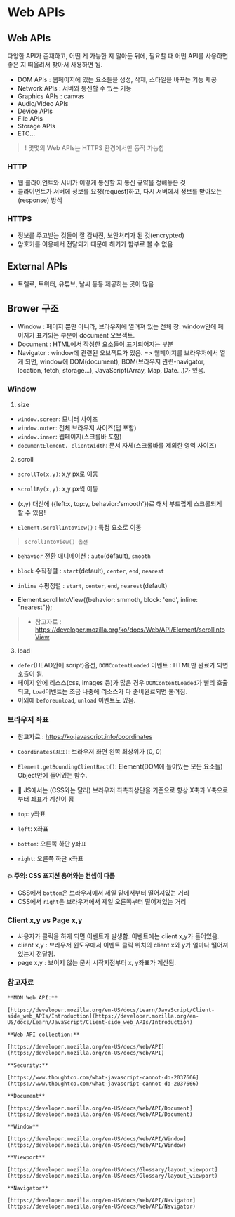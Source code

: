 # Web APIs
## Web APIs

다양한 API가 존재하고, 어떤 게 가능한 지 알아둔 뒤에, 필요할 때 어떤 API를 사용하면 좋은 지 떠올려서 찾아서 사용하면 됨. 

- DOM APIs : 웹페이지에 있는 요소들을 생성, 삭제, 스타일을 바꾸는 기능 제공
- Network APIs : 서버와 통신할 수 있는 기능
- Graphics APIs : canvas
- Audio/Video APIs
- Device APIs
- File APIs
- Storage APIs
- ETC...

> ! 몇몇의 Web APIs는 HTTPS 환경에서만 동작 가능함

### HTTP

- 웹 클라이언트와 서버가 어떻게 통신할 지 통신 규약을 정해놓은 것
- 클라이언트가 서버에 정보를 요청(request)하고, 다시 서버에서 정보를 받아오는(response) 방식

### HTTPS

- 정보를 주고받는 것들이 잘 감싸진, 보안처리가 된 것(encrypted)
- 암호키를 이용해서 전달되기 때문에 해커가 함부로 볼 수 없음

## External APIs

- 트렐로, 트위터, 유튜브, 날씨 등등 제공하는 곳이 많음

## Brower 구조
- Window : 페이지 뿐만 아니라, 브라우저에 열려져 있는 전체 창. window안에 페이지가 표기되는 부분이 document 오브젝트.
- Document : HTML에서 작성한 요소들이 표기되어지는 부분
- Navigator : window에 관련된 오브젝트가 있음. 
=> 웹페이지를 브라우저에서 열게 되면, window에 DOM(document), BOM(브라우저 관련-navigator, location, fetch, storage...), JavaScript(Array, Map, Date...)가 있음.

### Window
1. size
- `window.screen`: 모니터 사이즈
- `window.outer`: 전체 브라우저 사이즈(탭 포함)
- `window.inner`: 웹페이지(스크롤바 포함)
- `documentElement. clientWidth`: 문서 자체(스크롤바를 제외한 영역 사이즈)

2. scroll
- `scrollTo(x,y)`: x,y px로 이동
- `scrollBy(x,y)`: x,y px씩 이동
- (x,y) 대신에 ({left:x, top:y, behavior:'smooth'})로 해서 부드럽게 스크롤되게 할 수 있음!

- `Element.scrollIntoView()` : 특정 요소로 이동
> `scrollIntoView() 옵션`
- `behavior` 전환 애니메이션 : `auto`(default), `smooth`
- `block` 수직정렬 : `start`(default), `center`, `end`, `nearest`
- `inline` 수평정렬 : `start`, `center`, `end`, `nearest`(default)

- Element.scrollIntoView({behavior: smmoth, block: 'end', inline: "nearest"});
> - 참고자료 : https://developer.mozilla.org/ko/docs/Web/API/Element/scrollIntoView


3. load
- `defer`(HEAD안에 script)옵션, `DOMContentLoaded` 이벤트 : HTML만 완료가 되면 호출이 됨.
- 페이지 안에 리소스(css, images 등)가 많은 경우 `DOMContentLoaded`가 빨리 호출 되고, `Load`이벤트는 조금 나중에 리소스가 다 준비완료되면 불려짐.
- 이외에 `beforeunload`, `unload` 이벤트도 있음.

### 브라우저 좌표
- 참고자료 : https://ko.javascript.info/coordinates
- `Coordinates(좌표)`: 브라우저 화면 왼쪽 최상위가 (0, 0)
- `Element.getBoundingClientRect()`: Element(DOM에 들어있는 모든 요소들) Object안에 들어있는 함수.

- 💎 JS에서는 (CSS와는 달리) 브라우저 좌측최상단을 기준으로 항상 X축과 Y축으로부터 좌표가 계산이 됨
- `top`: y좌표
- `left`: x좌표
- `bottom`: 오른쪽 하단 y좌표
- `right`: 오른쪽 하단 x좌표

#### 💥 주의: CSS 포지션 용어와는 컨셉이 다름
- CSS에서 `bottom`은 브라우저에서 제일 밑에서부터 떨어져있는 거리
- CSS에서 `right`은 브라우저에서 제일 오른쪽부터 떨어져있는 거리

### Client x,y vs Page x,y
- 사용자가 클릭을 하게 되면 이벤트가 발생함. 이벤트에는 client x,y가 들어있음.
- client x,y : 브라우저 윈도우에서 이벤트 클릭 위치의 client x와 y가 얼마나 떨어져있는지 전달됨.
- page x,y : 보이지 않는 문서 시작지점부터 x, y좌표가 계산됨.

### 참고자료

    **MDN Web API:**

    [https://developer.mozilla.org/en-US/docs/Learn/JavaScript/Client-side_web_APIs/Introduction](https://developer.mozilla.org/en-US/docs/Learn/JavaScript/Client-side_web_APIs/Introduction)

    **Web API collection:**

    [https://developer.mozilla.org/en-US/docs/Web/API](https://developer.mozilla.org/en-US/docs/Web/API)

    **Security:**

    [https://www.thoughtco.com/what-javascript-cannot-do-2037666](https://www.thoughtco.com/what-javascript-cannot-do-2037666)

    **Document**

    [https://developer.mozilla.org/en-US/docs/Web/API/Document](https://developer.mozilla.org/en-US/docs/Web/API/Document)

    **Window**

    [https://developer.mozilla.org/en-US/docs/Web/API/Window](https://developer.mozilla.org/en-US/docs/Web/API/Window)

    **Viewport**

    [https://developer.mozilla.org/en-US/docs/Glossary/layout_viewport](https://developer.mozilla.org/en-US/docs/Glossary/layout_viewport)

    **Navigator**

    [https://developer.mozilla.org/en-US/docs/Web/API/Navigator](https://developer.mozilla.org/en-US/docs/Web/API/Navigator)